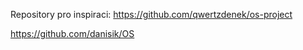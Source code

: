 

Repository pro inspiraci:
https://github.com/qwertzdenek/os-project

https://github.com/danisik/OS
